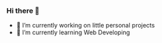 ### Hi there 👋

- 🔭 I’m currently working on little personal projects
- 🌱 I’m currently learning Web Developing


<!---
- 👯 I’m looking to collaborate on ...
- 🤔 I’m looking for help with ...
- 💬 Ask me about ...
- 📫 How to reach me: ...
- 😄 Pronouns: ...
- ⚡ Fun fact: ...

